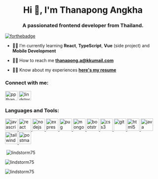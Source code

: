 <h1 align="center">Hi 👋, I'm Thanapong Angkha</h1>
<h3 align="center">A passionated frontend developer from Thailand.</h3>

[![forthebadge](https://forthebadge.com/images/badges/powered-by-black-magic.svg)](https://www.youtube.com/watch?v=dQw4w9WgXcQ)

- 👨‍💻 I’m currently learning **React**, **TypeScript**, **Vue** (side project) and **Mobile Development**

- 👷‍♂️ How to reach me **thanapong.a@kkumail.com**

- 👨‍🎓 Know about my experiences [**here's my resume**](https://drive.google.com/file/d/17H8XuZgixNPx31cei4FvA3gVFJzH29lc/view?usp=sharing)

<h3 align="left">Connect with me:</h3>
<p align="left">
<a href="https://fb.com/ppthanapong" target="blank"><img align="center" src="https://cdn.jsdelivr.net/npm/simple-icons@3.0.1/icons/facebook.svg" alt="ppthanapong" height="30" width="40" /></a>
<a href="https://www.hackerrank.com/lindstorm76" target="blank"><img align="center" src="https://cdn.jsdelivr.net/npm/simple-icons@3.0.1/icons/hackerrank.svg" alt="lindstorm76" height="30" width="40" /></a>
</p>


<h3 align="left">Languages and Tools:</h3>
<p align="left"> <a href="https://developer.mozilla.org/en-US/docs/Web/JavaScript" target="_blank"> <img src="https://devicons.github.io/devicon/devicon.git/icons/javascript/javascript-original.svg" alt="javascript" width="40" height="40"/> </a> <a href="https://reactjs.org/" target="_blank"> <img src="https://devicons.github.io/devicon/devicon.git/icons/react/react-original-wordmark.svg" alt="react" width="40" height="40"/> </a> <a href="https://nodejs.org" target="_blank"> <img src="https://devicons.github.io/devicon/devicon.git/icons/nodejs/nodejs-original-wordmark.svg" alt="nodejs" width="40" height="40"/> </a> <a href="https://expressjs.com" target="_blank"> <img src="https://devicons.github.io/devicon/devicon.git/icons/express/express-original-wordmark.svg" alt="express" width="40" height="40"/> </a> <a href="https://pugjs.org" target="_blank"> <img src="https://cdn.worldvectorlogo.com/logos/pug.svg" alt="pug" width="40" height="40"/> </a> <a href="https://www.mongodb.com/" target="_blank"> <img src="https://devicons.github.io/devicon/devicon.git/icons/mongodb/mongodb-original-wordmark.svg" alt="mongodb" width="40" height="40"/> </a> <a href="https://getbootstrap.com" target="_blank"> <img src="https://devicons.github.io/devicon/devicon.git/icons/bootstrap/bootstrap-plain.svg" alt="bootstrap" width="40" height="40"/> </a> <a href="https://www.w3schools.com/css/" target="_blank"> <img src="https://devicons.github.io/devicon/devicon.git/icons/css3/css3-original-wordmark.svg" alt="css3" width="40" height="40"/> </a> <a href="https://git-scm.com/" target="_blank"> <img src="https://www.vectorlogo.zone/logos/git-scm/git-scm-icon.svg" alt="git" width="40" height="40"/> </a> <a href="https://www.w3.org/html/" target="_blank"> <img src="https://devicons.github.io/devicon/devicon.git/icons/html5/html5-original-wordmark.svg" alt="html5" width="40" height="40"/> </a> <a href="https://www.java.com" target="_blank"> <img src="https://devicons.github.io/devicon/devicon.git/icons/java/java-original-wordmark.svg" alt="java" width="40" height="40"/> </a> <a href="https://tailwindcss.com/" target="_blank"> <img src="https://www.vectorlogo.zone/logos/tailwindcss/tailwindcss-icon.svg" alt="tailwind" width="40" height="40"/> </a> <a href="https://postman.com" target="_blank"> <img src="https://www.vectorlogo.zone/logos/getpostman/getpostman-icon.svg" alt="postman" width="40" height="40"/> </a> </p>

<p>&nbsp;<img align="center" src="https://github-readme-stats.vercel.app/api?username=lindstorm75&show_icons=true&locale=en&theme=radical" alt="lindstorm75" /></p>

<p><img align="center" src="https://github-readme-streak-stats.herokuapp.com/?user=lindstorm75&theme=radical" alt="lindstorm75" /></p>

<p><img align="left" src="https://github-readme-stats.vercel.app/api/top-langs?username=lindstorm75&show_icons=true&locale=en&layout=compact&theme=radical" alt="lindstorm75" /></p>
